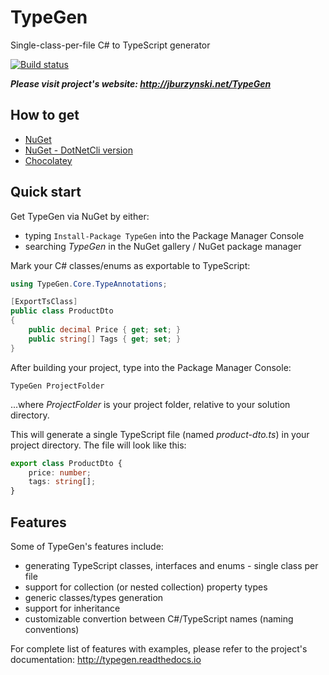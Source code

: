 # TypeGen

Single-class-per-file C# to TypeScript generator

[![Build status](https://ci.appveyor.com/api/projects/status/pwi1gh8o1byigo2x?svg=true)](https://ci.appveyor.com/project/JacekBurzynski/typegen)

***Please visit project's website: http://jburzynski.net/TypeGen***

## How to get

* [NuGet](https://www.nuget.org/packages/TypeGen)
* [NuGet - DotNetCli version](https://www.nuget.org/packages/TypeGen.DotNetCli)
* [Chocolatey](https://chocolatey.org/packages/TypeGen)

## Quick start

Get TypeGen via NuGet by either:
* typing `Install-Package TypeGen` into the Package Manager Console
* searching *TypeGen* in the NuGet gallery / NuGet package manager

Mark your C# classes/enums as exportable to TypeScript:

```c#
using TypeGen.Core.TypeAnnotations;

[ExportTsClass]
public class ProductDto
{
    public decimal Price { get; set; }
    public string[] Tags { get; set; }
}
```

After building your project, type into the Package Manager Console:

```
TypeGen ProjectFolder
```

...where *ProjectFolder* is your project folder, relative to your solution directory.

This will generate a single TypeScript file (named *product-dto.ts*) in your project directory. The file will look like this:

```typescript
export class ProductDto {
    price: number;
    tags: string[];
}
```

## Features

Some of TypeGen's features include:

* generating TypeScript classes, interfaces and enums - single class per file
* support for collection (or nested collection) property types
* generic classes/types generation
* support for inheritance
* customizable convertion between C#/TypeScript names (naming conventions)

For complete list of features with examples, please refer to the project's documentation: http://typegen.readthedocs.io